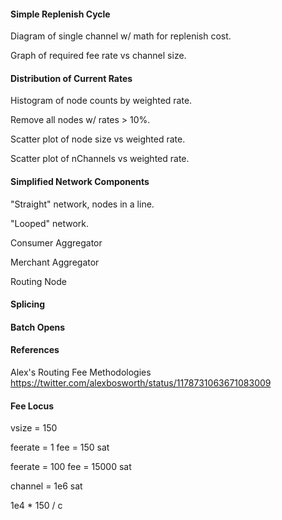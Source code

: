 

#### Simple Replenish Cycle

Diagram of single channel w/ math for replenish cost.

Graph of required fee rate vs channel size.


#### Distribution of Current Rates

Histogram of node counts by weighted rate.

Remove all nodes w/ rates > 10%.

Scatter plot of node size vs weighted rate.

Scatter plot of nChannels vs weighted rate.


#### Simplified Network Components

"Straight" network, nodes in a line.

"Looped" network.

Consumer Aggregator

Merchant Aggregator

Routing Node


#### Splicing

#### Batch Opens

#### References

Alex's Routing Fee Methodologies
https://twitter.com/alexbosworth/status/1178731063671083009


#### Fee Locus


vsize = 150

feerate = 1
fee = 150 sat

feerate = 100
fee = 15000 sat

channel = 1e6 sat

  1e4 * 150 / c

